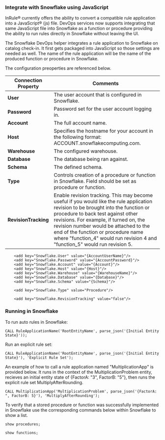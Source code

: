 ### Integrate with Snowflake using JavaScript

InRule® currently offers the ability to convert a compatible rule application into a JavaScript® (js) file. DevOps services now supports integrating that same JavaScript file into Snowflake as a function or procedure providing the ability to run rules directly in Snowflake without leaving the UI.

The Snowflake DevOps helper integrates a rule application to Snowflake on catalog check-in. It first gets packaged into JavaScript so those settings are needed as well. The name of the rule application will be the name of the produced function or procedure in Snowflake. 

The configuration preoperties are referenced below.

|Connection Property | Comments
--- | ---
|**User**| The user account that is configured in Snowflake.
|**Password**| Password set for the user account logging in.
|**Account**| The full account name.
|**Host**| Specifies the hostname for your account in the following format: ACCOUNT.snowflakecomputing.com.
|**Warehouse**| The configured warehouse.
|**Database**| The database being ran against.
|**Schema**| The defined schema.
|**Type**| Controls creation of a procedure or function in Snowflake. Field should be set as procedure or function.
|**RevisionTracking**| Enable revision tracking. This may become useful if you would like the rule application revision to be brought into the function or procedure to back test against other revisions. For example, if turned on, the revision number would be attached to the end of the function or procedure name where "function_4" would run revision 4 and "function_5" would run revision 5.

````
	<add key="Snowflake.User" value="{AccountUserName}"/>
	<add key="Snowflake.Password" value="{AccountPassword}"/>
	<add key="Snowflake.Account" value="{Account}"/>
	<add key="Snowflake.Host" value="{Host}"/>
	<add key="Snowflake.Warehouse" value="{WarehouseName}"/>
	<add key="Snowflake.Database" value="{Database}"/>
	<add key="Snowflake.Schema" value="{Schema}"/>
  
	<add key="Snowflake.Type" value="Procedure"/>
	
	<add key="Snowflake.RevisionTracking" value="false"/>
````


### Running in Snowflake
To run auto rules in Snowflake:
````
CALL RuleApplicationName('RootEntityName', parse_json('{Initial Entity State}'));
````
Run an explicit rule set:
````
CALL RuleApplicationName('RootEntityName', parse_json('{Initial Entity State}'), 'Explicit Rule Set');
````

An example of how to call a rule application named "MultiplicationApp" is provided below. It runs in the context of the MultiplicationProblem entity, recieves an initial entity state of {FactorA: "3", FactorB: "5"}, then runs the explicit rule set MultiplyAfterRounding.
````
CALL MultiplicationApp('MultiplicationProblem', parse_json('{FactorA: ", FactorB: 5}'), 'MultiplyAfterRounding');
````

To verify that a stored procedure or function was successfully implemented in Snowflake use the corresponding commands below within Snowflake to show a list. 

````
show procedures;

show functions;
````
